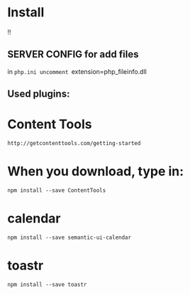 # Install


!!
## SERVER CONFIG for add files
in
`php.ini
uncomment
`extension=php_fileinfo.dll


## Used plugins:

# Content Tools
`http://getcontenttools.com/getting-started`

# When you download, type in: 
`npm install --save ContentTools`

# calendar
`npm install --save semantic-ui-calendar`

# toastr
`npm install --save toastr`